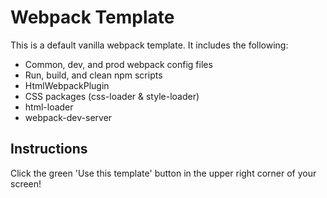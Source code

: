 # Webpack Template

This is a default vanilla webpack template. It includes the following:

-   Common, dev, and prod webpack config files
-   Run, build, and clean npm scripts
-   HtmlWebpackPlugin
-   CSS packages (css-loader & style-loader)
-   html-loader
-   webpack-dev-server

## Instructions

Click the green 'Use this template' button in the upper right corner of your screen!
